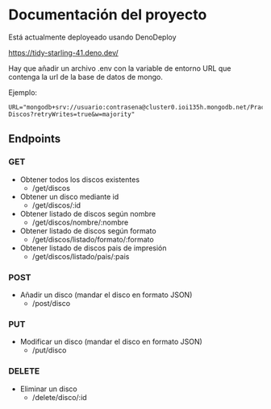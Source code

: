 # Documentación del proyecto

Está actualmente deployeado usando DenoDeploy

https://tidy-starling-41.deno.dev/


Hay que añadir un archivo .env con la variable de entorno URL que contenga la url de la base de datos de mongo.


Ejemplo:

```env
URL="mongodb+srv://usuario:contrasena@cluster0.ioi135h.mongodb.net/Practica3-Discos?retryWrites=true&w=majority"
```

## Endpoints

### GET

- Obtener todos los discos existentes
    - /get/discos
- Obtener un disco mediante id
    - /get/discos/:id
- Obtener listado de discos según nombre
    - /get/discos/nombre/:nombre
- Obtener listado de discos según formato
    - /get/discos/listado/formato/:formato
- Obtener listado de discos pais de impresión
    - /get/discos/listado/pais/:pais


### POST

- Añadir un disco (mandar el disco en formato JSON)
    - /post/disco


### PUT

- Modificar un disco (mandar el disco en formato JSON)
    - /put/disco


### DELETE

- Eliminar un disco
    - /delete/disco/:id
